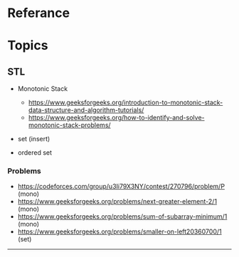 # Referance

# Topics

## STL 

- Monotonic Stack
    -   https://www.geeksforgeeks.org/introduction-to-monotonic-stack-data-structure-and-algorithm-tutorials/
    -   https://www.geeksforgeeks.org/how-to-identify-and-solve-monotonic-stack-problems/

- set (insert)
- ordered set

### Problems
-   https://codeforces.com/group/u3Ii79X3NY/contest/270796/problem/P (mono)
-   https://www.geeksforgeeks.org/problems/next-greater-element-2/1 (mono)
-   https://www.geeksforgeeks.org/problems/sum-of-subarray-minimum/1 (mono)
-   https://www.geeksforgeeks.org/problems/smaller-on-left20360700/1 (set)

--------
